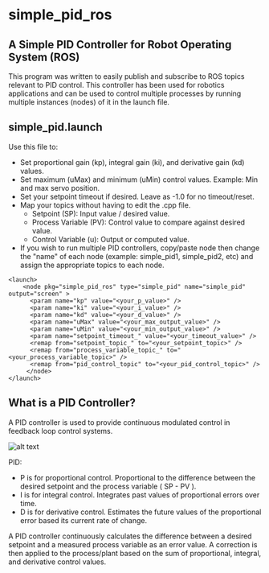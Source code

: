 # simple_pid_ros
## A Simple PID Controller for Robot Operating System (ROS)
This program was written to easily publish and subscribe to ROS topics relevant to PID control. This controller has been used for robotics applications and can be used to control multiple processes by running multiple instances (nodes) of it in the launch file.

## simple_pid.launch
Use this file to:
  - Set proportional gain (kp), integral gain (ki), and derivative gain (kd) values.
  - Set maximum (uMax) and minimum (uMin) control values. Example: Min and max servo position.
  - Set your setpoint timeout if desired. Leave as -1.0 for no timeout/reset.
  - Map your topics without having to edit the .cpp file.
      - Setpoint (SP): Input value / desired value.
      - Process Variable (PV): Control value to compare against desired value.
      - Control Variable (u): Output or computed value.
  - If you wish to run multiple PID controllers, copy/paste node then change the "name" of each node (example: simple_pid1, simple_pid2, etc) and assign the appropriate topics to each node.  

```
<launch>
    <node pkg="simple_pid_ros" type="simple_pid" name="simple_pid" output="screen" >
      <param name="kp" value="<your_p_value>" />
      <param name="ki" value="<your_i_value>" />
      <param name="kd" value="<your_d_value>" />
      <param name="uMax" value="<your_max_output_value>" />
      <param name="uMin" value="<your_min_output_value>" />
      <param name="setpoint_timeout_" value="<your_timeout_value>" />
      <remap from="setpoint_topic_" to="<your_setpoint_topic>" />
      <remap from="process_variable_topic_" to="<your_process_variable_topic>" />
      <remap from="pid_control_topic" to="<your_pid_control_topic>" />
     </node>
</launch>
```
## What is a PID Controller? 
A PID controller is used to provide continuous modulated control in feedback loop control systems.  

![alt text](https://plcynergy.com/wp-content/uploads/2021/01/PID-controller-1024x329.jpg)

PID:
  - P is for proportional control. Proportional to the difference between the desired setpoint and the process variable ( SP - PV ).
  - I is for integral control. Integrates past values of proportional errors over time.
  - D is for derivative control. Estimates the future values of the proportional error based its current rate of change. 

A PID controller continuously calculates the difference between a desired setpoint and a measured process variable as an error value. A correction is then applied to the process/plant based on the sum of proportional, integral, and derivative control values. 
